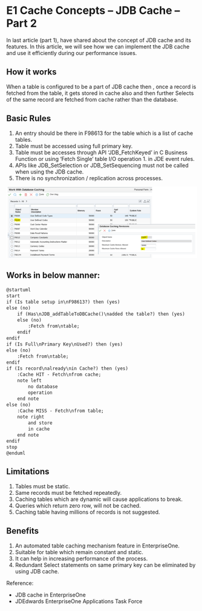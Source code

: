 # E1 Cache Concepts – JDB Cache – Part 2 

In last article (part 1), have shared about the concept of JDB cache and its features. In this article, we will see how we can implement the JDB cache and use it efficiently during our performance issues.

## How it works

When a table is configured to be a part of JDB cache then , once a record is fetched from the table, it gets stored in cache also and then further Selects of the same record are fetched from cache rather than the database.

## Basic Rules

1. An entry should be there in F98613 for the table which is a list of cache tables.
1. Table must be accessed using full primary key.
1. Table must be accesses through API ‘JDB_FetchKeyed’ in C Business Function or using ‘Fetch Single’ table I/O operation 1. in JDE event rules.
1. APIs like JDB_SetSelection or JDB_SetSequencing must not be called when using the JDB cache.
1. There is no synchronization / replication across processes.

![F98613](https://raw.githubusercontent.com/GiovaniPM/DMNTests/main/Courses/JDE%20Cache/Images/3dvb5c97.bmp)

## Works in below manner:

<!--
![Flow](https://raw.githubusercontent.com/GiovaniPM/DMNTests/main/Courses/JDE%20Cache/Images/pdvo712d.bmp)
-->

``` plantuml
@startuml
start
if (Is table setup in\nF98613?) then (yes)
else (no)
    if (Has\nJDB_addTableToDBCache()\nadded the table?) then (yes)
    else (no)
        :Fetch from\ntable;
    endif
endif
if (Is Full\nPrimary Key\nUsed?) then (yes)
else (no)
    :Fetch from\ntable;
endif
if (Is record\nalready\nin Cache?) then (yes)
    :Cache HIT - Fetch\nfrom cache;
    note left
        no database
        operation
    end note
else (no)
    :Cache MISS - Fetch\nfrom table;
    note right
        and store
        in cache
    end note
endif
stop
@enduml
```

## Limitations

1. Tables must be static.
1. Same records must be fetched repeatedly.
1. Caching tables which are dynamic will cause applications to break.
1. Queries which return zero row, will not be cached.
1. Caching table having millions of records is not suggested.

## Benefits

1. An automated table caching mechanism feature in EnterpriseOne.
1. Suitable for table which remain constant and static.
1. It can help in increasing performance of the process.
1. Redundant Select statements on same primary key can be eliminated by using JDB cache.

Reference:
- JDB cache in EnterpriseOne
- JDEdwards EnterpriseOne Applications Task Force